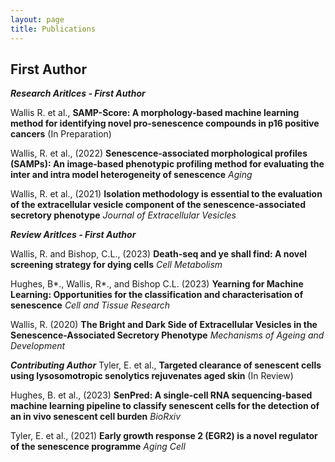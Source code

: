 ```yaml
---
layout: page
title: Publications
---
```

## First Author
**_Research Aritlces - First Author_**

Wallis R. et al., **SAMP-Score: A morphology-based machine learning method for identifying novel pro-senescence compounds in p16 positive cancers** (In Preparation)

Wallis, R. et al., (2022) **Senescence-associated morphological profiles (SAMPs): An image-based phenotypic profiling method for evaluating the inter and intra model heterogeneity of senescence** _Aging_ 

Wallis, R. et al., (2021) **Isolation methodology is essential to the evaluation of the extracellular vesicle component of the senescence‐associated secretory phenotype** _Journal of Extracellular Vesicles_

**_Review Aritlces - First Author_**

Wallis, R. and Bishop, C.L., (2023) **Death-seq and ye shall find: A novel screening strategy for dying cells** _Cell Metabolism_

Hughes, B*., Wallis, R*., and Bishop C.L. (2023) **Yearning for Machine Learning: Opportunities for the classification and characterisation of senescence** _Cell and Tissue Research_

Wallis, R. (2020)  **The Bright and Dark Side of Extracellular Vesicles in the Senescence-Associated Secretory Phenotype** _Mechanisms of Ageing and Development_

**_Contributing Author_**
Tyler, E. et al., **Targeted clearance of senescent cells using lysosomotropic senolytics rejuvenates aged skin** (In Review)

Hughes, B. et al., (2023) **SenPred: A single-cell RNA sequencing-based machine learning pipeline to classify senescent cells for the detection of an in vivo senescent cell burden** _BioRxiv_  

Tyler, E. et al., (2021) **Early growth response 2 (EGR2) is a novel regulator of the senescence programme** _Aging Cell_
